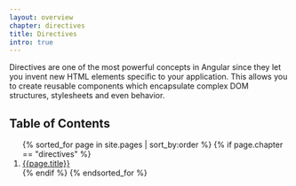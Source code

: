 ```yaml
---
layout: overview
chapter: directives
title: Directives
intro: true
---
```

Directives are one of the most powerful concepts in Angular since they let you invent new HTML elements specific to your application. This allows you to create reusable components which encapsulate complex DOM structures, stylesheets and even behavior.

<h2>Table of Contents</h2>
<ol>
  {% sorted_for page in site.pages | sort_by:order %}
    {% if page.chapter == "directives" %}
      <li>
        <a href="{{ site.baseurl }}{{page.url}}">{{page.title}}</a>
      </li>
    {% endif %}
  {% endsorted_for %}
</ol>
